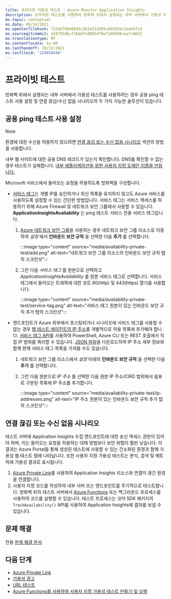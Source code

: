 ```yaml
---
title: 프라이빗 가용성 테스트 - Azure Monitor Application Insights
description: 프라이빗 테스트를 사용하여 방화벽 뒤에서 실행되는 내부 서버에서 가용성 테스트를 사용하는 방법을 알아봅니다.
ms.topic: conceptual
ms.date: 05/14/2021
ms.openlocfilehash: 713a57db66042c562e212d65c6dd265c2aab47cd
ms.sourcegitcommit: d2875bdbcf1bbd7c06834f0e71d9b98cea7c6652
ms.translationtype: MT
ms.contentlocale: ko-KR
ms.lasthandoff: 10/12/2021
ms.locfileid: "129858446"
---
```

# <a name="private-testing"></a>프라이빗 테스트

방화벽 뒤에서 실행되는 내부 서버에서 가용성 테스트를 사용하려는 경우 공용 ping 테스트 사용 설정 및 연결 끊김/수신 없음 시나리오의 두 가지 가능한 솔루션이 있습니다.

## <a name="public-ping-test-enablement"></a>공용 ping 테스트 사용 설정

> [!NOTE]
> 환경에 대한 수신을 허용하지 않으려면 [연결 끊김 또는 수신 없음 시나리오](#disconnected-or-no-ingress-scenarios) 섹션의 방법을 사용합니다.

 내부 웹 사이트에 대한 공용 DNS 레코드가 있는지 확인합니다. DNS를 확인할 수 없는 경우 테스트가 실패합니다. [내부 애플리케이션을 위한 사용자 지정 도메인 이름을 만듭니다.](../../cloud-services/cloud-services-custom-domain-name-portal.md#add-an-a-record-for-your-custom-domain)

Microsoft 서비스에서 들어오는 요청을 허용하도록 방화벽을 구성합니다.

- [서비스 태그](../../virtual-network/service-tags-overview.md)는 개별 IP를 승인하거나 최신 목록을 유지하지 않고도 Azure 서비스를 사용하도록 설정할 수 있는 간단한 방법입니다. 서비스 태그는 서비스 액세스를 허용하기 위해 Azure Firewall 및 네트워크 보안 그룹에서 사용할 수 있습니다. **ApplicationInsightsAvailability** 는 ping 테스트 서비스 전용 서비스 태그입니다.
    1. [Azure 네트워크 보안 그룹](../../virtual-network/network-security-groups-overview.md)을 사용하는 경우 네트워크 보안 그룹 리소스로 이동하여 *설정* 에서 **인바운드 보안 규칙** 을 선택한 다음 **추가** 를 선택합니다.

         :::image type="content" source="media/availability-private-test/add.png" alt-text="네트워크 보안 그룹 리소스의 인바운드 보안 규칙 탭의 스크린샷":::

    1. 그런 다음 *서비스 태그* 를 원본으로 선택하고 *ApplicationInsightsAvailability* 를 원본 서비스 태그로 선택합니다. 서비스 태그에서 들어오는 트래픽에 대한 포트 80(http) 및 443(https) 열기를 사용합니다.

        :::image type="content" source="media/availability-private-test/service-tag.png" alt-text="서비스 태그 원본이 있는 인바운드 보안 규칙 추가 탭의 스크린샷":::

- 엔드포인트가 Azure 외부에서 호스팅되거나 시나리오에 서비스 태그를 사용할 수 없는 경우 [웹 테스트 에이전트의 IP 주소](ip-addresses.md)를 개별적으로 허용 목록에 추가해야 합니다. [서비스 태그 API](../../virtual-network/service-tags-overview.md#use-the-service-tag-discovery-api)를 사용하여 PowerShell, Azure CLI 또는 REST 호출에서 직접 IP 범위를 쿼리할 수 있습니다. [JSON 파일](../../virtual-network/service-tags-overview.md#discover-service-tags-by-using-downloadable-json-files)을 다운로드하여 IP 주소 세부 정보와 함께 현재 서비스 태그 목록을 가져올 수도 있습니다.
    1. 네트워크 보안 그룹 리소스에서 *설정* 아래의 **인바운드 보안 규칙** 을 선택한 다음 **추가** 를 선택합니다.
    1. 그런 다음 원본으로 *IP 주소* 를 선택한 다음 원본 IP 주소/CIRD 범위에서 쉼표로 구분된 목록에 IP 주소를 추가합니다.

         :::image type="content" source="media/availability-private-test/ip-addresses.png" alt-text="IP 주소 원본이 있는 인바운드 보안 규칙 추가 탭의 스크린샷":::

## <a name="disconnected-or-no-ingress-scenarios"></a>연결 끊김 또는 수신 없음 시나리오

테스트 서버에 Application Insights 수집 엔드포인트에 대한 송신 액세스 권한이 있어야 하며, 이는 들어오는 요청을 허용하는 대체 방법보다 보안 위험이 훨씬 낮습니다. 이 결과는 Azure Portal을 통해 생성된 테스트에 사용할 수 있는 간소화된 환경과 함께 가용성 웹 테스트 탭에 나타납니다. 또한 사용자 지정 가용성 테스트는 분석, 검색 및 메트릭에 가용성 결과로 표시됩니다.

1. [Azure Private Link](../logs/private-link-security.md)를 사용하여 Application Insights 리소스와 연결이 끊긴 환경을 연결합니다.
1. 사용자 지정 코드를 작성하여 내부 서버 또는 엔드포인트를 주기적으로 테스트합니다. 방화벽 뒤의 테스트 서버에서 [Azure Functions](availability-azure-functions.md) 또는 백그라운드 프로세스를 사용하여 코드를 실행할 수 있습니다. 테스트 프로세스는 코어 SDK 패키지의 `TrackAvailability()` API를 사용하여 Application Insights에 결과를 보낼 수 있습니다.

## <a name="troubleshooting"></a>문제 해결

전용 [문제 해결 문서](troubleshoot-availability.md)

## <a name="next-steps"></a>다음 단계

* [Azure Private Link](../logs/private-link-security.md)
* [가용성 경고](availability-alerts.md)
* [URL 테스트](monitor-web-app-availability.md)
* [Azure Functions를 사용하여 사용자 지정 가용성 테스트 만들기 및 실행](availability-azure-functions.md)
